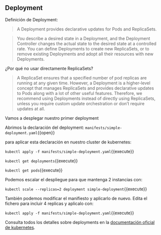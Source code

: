 
## Deployment

Definición de Deployment:

> A Deployment provides declarative updates for Pods and ReplicaSets.

> You describe a desired state in a Deployment, and the Deployment Controller changes the actual state to the desired state at a controlled rate. You can define Deployments to create new ReplicaSets, or to remove existing Deployments and adopt all their resources with new Deployments.

¿Por qué no usar directamente ReplicaSets?

> A ReplicaSet ensures that a specified number of pod replicas are running at any given time. However, a Deployment is a higher-level concept that manages ReplicaSets and provides declarative updates to Pods along with a lot of other useful features. Therefore, we recommend using Deployments instead of directly using ReplicaSets, unless you require custom update orchestration or don’t require updates at all.


Vamos a desplegar nuestro primer deployment

Abrimos la declaración del deployment:
`manifests/simple-deployment.yaml`{{open}}

para aplicar esta declaración en nuestro cluster de kubernetes:

`kubectl apply -f manifests/simple-deployment.yaml`{{execute}}

`kubectl get deployments`{{execute}}

`kubectl get pods`{{execute}}

Podemos escalar el despliegue para que mantenga 2 instancias con:

`kubectl scale --replicas=2 deployment simple-deployment`{{execute}}

También podemos modificar el manifiesto y aplicarlo de nuevo.
Edita el fichero para incluir 4 replicas y aplicalo con:

`kubectl apply -f manifests/simple-deployment.yaml`{{execute}} 


Consulta todos los detalles sobre deployments en la [documentación oficial de kubernetes](https://kubernetes.io/docs/concepts/workloads/controllers/deployment/).
